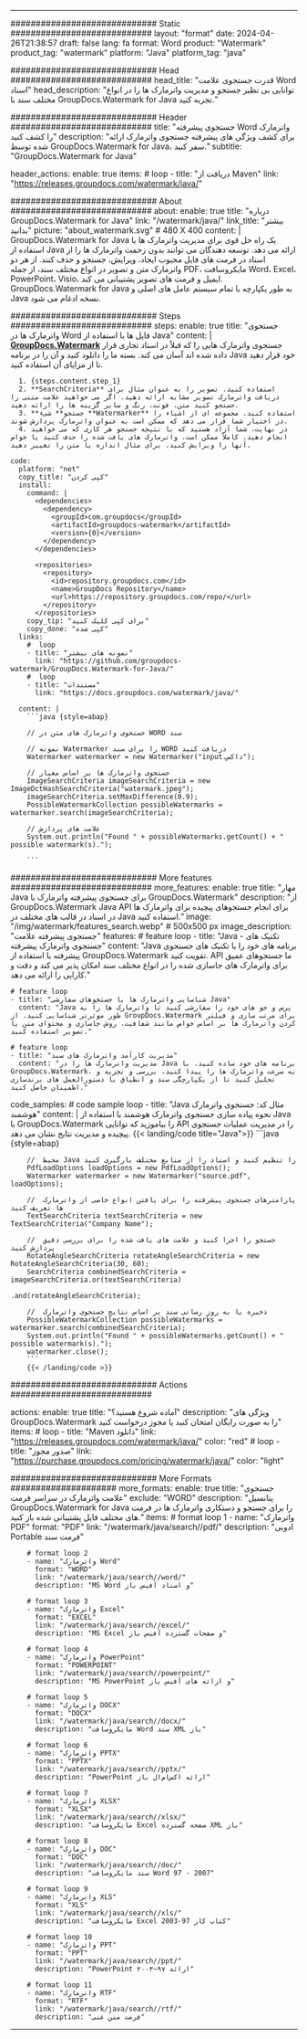 
---
############################# Static ############################
layout: "format"
date:  2024-04-26T21:38:57
draft: false
lang: fa
format: Word
product: "Watermark"
product_tag: "watermark"
platform: "Java"
platform_tag: "java"

############################# Head ############################
head_title: "قدرت جستجوی علامت Word اسناد"
head_description: "توانایی بی نظیر جستجو و مدیریت واترمارک ها را در انواع مختلف سند با GroupDocs.Watermark for Java تجربه کنید."

############################# Header ############################
title: "جستجوی پیشرفته Word واترمارک را کشف کنید" 
description: "برای کشف ویژگی های پیشرفته جستجوی واترمارک ارائه شده توسط GroupDocs.Watermark for Java، سفر کنید."
subtitle: "GroupDocs.Watermark for Java" 

header_actions:
  enable: true
  items:
    #  loop
    - title: "دریافت از Maven"
      link: "https://releases.groupdocs.com/watermark/java/"
      
############################# About ############################
about:
    enable: true
    title: "درباره GroupDocs.Watermark for Java"
    link: "/watermark/java/"
    link_title: "بیشتر بدانید"
    picture: "about_watermark.svg" # 480 X 400
    content: |
       GroupDocs.Watermark for Java یک راه حل قوی برای مدیریت واترمارک ها با استفاده از Java ارائه می دهد. توسعه دهندگان می توانند بدون زحمت واترمارک ها را از اسناد در فرمت های فایل محبوب ایجاد، ویرایش، جستجو و حذف کنند. از هر دو واترمارک متن و تصویر در انواع مختلف سند، از جمله PDF، مایکروسافت Word، Excel، PowerPoint، Visio، ایمیل و فرمت های تصویر پشتیبانی می کند. GroupDocs.Watermark for Java به طور یکپارچه با تمام سیستم عامل های اصلی و Java نسخه ادغام می شود.

############################# Steps ############################
steps:
    enable: true
    title: "جستجوی واترمارک ها در Word فایل ها با استفاده از Java"
    content: |
      **[GroupDocs.Watermark](https://products.groupdocs.com/watermark/java/)** جستجوی واترمارک هایی را که قبلاً در اسناد تجاری قرار داده شده اند آسان می کند. بسته ما را دانلود کنید و آن را در برنامه Java خود قرار دهید تا از مزایای آن استفاده کنید.
      
      1. {steps.content.step_1}
      2. **SearchCriteria** استفاده کنید. تصویر را به عنوان مثال برای دریافت واترمارک تصویر مشابه ارائه دهید. اگر می خواهید علامت متنی را جستجو کنید متن، فونت، رنگ و سایر گزینه ها را ارائه دهید.
      3. **جستجو** شیء **Watermarker** استفاده کنید. مجموعه ای از اشیاء را در اختیار شما قرار می دهد که ممکن است به عنوان واترمارک پردازش شوند.
      4. در نهایت، شما آزاد هستید که با نتیجه جستجو هر کاری که می خواهید انجام دهید. کاملاً ممکن است، واترمارک های یافت شده را حذف کنید یا خواص آنها را ویرایش کنید. برای مثال اندازه یا متن را تغییر دهید.
   
    code:
      platform: "net"
      copy_title: "کپی کردن"
      install:
        command: |
          <dependencies>
            <dependency>
              <groupId>com.groupdocs</groupId>
              <artifactId>groupdocs-watermark</artifactId>
              <version>{0}</version>
            </dependency>
          </dependencies>

          <repositories>
            <repository>
              <id>repository.groupdocs.com</id>
              <name>GroupDocs Repository</name>
              <url>https://repository.groupdocs.com/repo/</url>
            </repository>
          </repositories>
        copy_tip: "برای کپی کلیک کنید"
        copy_done: "کپی شده"
      links:
        #  loop
        - title: "نمونه های بیشتر"
          link: "https://github.com/groupdocs-watermark/GroupDocs.Watermark-for-Java/"
        #  loop
        - title: "مستندات"
          link: "https://docs.groupdocs.com/watermark/java/"
          
      content: |
        ```java {style=abap}

        // جستجوی واترمارک های متن در WORD سند

        // نمونه Watermarker را برای سند WORD دریافت کنید
        Watermarker watermarker = new Watermarker("input.داکس");

        // جستجوی واترمارک ها بر اساس معیار
        ImageSearchCriteria imageSearchCriteria = new ImageDctHashSearchCriteria("watermark.jpeg");
        imageSearchCriteria.setMaxDifference(0.9);
        PossibleWatermarkCollection possibleWatermarks = watermarker.search(imageSearchCriteria);

        // علامت های پردازش
        System.out.println("Found " + possibleWatermarks.getCount() + " possible watermark(s).");
        
        ```   
        
############################# More features ############################
more_features:
  enable: true
  title: "مهار Java برای جستجوی پیشرفته واترمارک با GroupDocs.Watermark"
  description: "از GroupDocs.Watermark Java API برای انجام جستجوهای پیچیده برای واترمارک ها در اسناد در قالب های مختلف در Java استفاده کنید."
  image: "/img/watermark/features_search.webp" # 500x500 px
  image_description: "جستجوی پیشرفته علامت"
  features:
    # feature loop
    - title: "Java - تکنیک های جستجوی واترمارک پیشرفته"
      content: "Java برنامه های خود را با تکنیک های جستجوی پیشرفته با استفاده از GroupDocs.Watermark تقویت کنید. API ما جستجوهای عمیق برای واترمارک های جاسازی شده را در انواع مختلف سند امکان پذیر می کند و دقت و کارایی را ارائه می دهد."

    # feature loop
    - title: "شناسایی واترمارک ها با جستجوهای سفارشی Java"
      content: "Java پرس و جو های خود را سفارشی کنید تا واترمارک ها را به طور موثرتر شناسایی کنید. از GroupDocs.Watermark برای مرتب سازی و فیلتر کردن واترمارک ها بر اساس خواص مانند شفافیت، روش جاسازی و محتوای متن یا تصویر استفاده کنید."

    # feature loop
    - title: "مدیریت کارآمد واترمارک های سند"
      content: "مدیریت واترمارک ها را در Java برنامه های خود ساده کنید. با GroupDocs.Watermark، به سرعت واترمارک ها را پیدا کنید، بررسی و تجزیه و تحلیل کنید تا از یکپارچگی سند و انطباق با دستورالعمل های برندسازی اطمینان حاصل کنید."
      
  code_samples:
    # code sample loop
    - title: "Java مثال کد: جستجوی واترمارک هوشمند"
      content: |
        نحوه پیاده سازی جستجوی واترمارک هوشمند با استفاده از Java با GroupDocs.Watermark را بیاموزید که توانایی API را در مدیریت عملیات جستجوی پیچیده و مدیریت نتایج نشان می دهد.
        {{< landing/code title="Java">}}
        ```java {style=abap}
        
        //  محیط Java را تنظیم کنید و اسناد را از منابع مختلف بارگیری کنید
        PdfLoadOptions loadOptions = new PdfLoadOptions();
        Watermarker watermarker = new Watermarker("source.pdf", loadOptions);

        //  پارامترهای جستجوی پیشرفته را برای یافتن انواع خاصی از واترمارک ها تعریف کنید
        TextSearchCriteria textSearchCriteria = new TextSearchCriteria("Company Name");

        //  جستجو را اجرا کنید و علامت های یافت شده را برای بررسی دقیق پردازش کنید
        RotateAngleSearchCriteria rotateAngleSearchCriteria = new RotateAngleSearchCriteria(30, 60);
        SearchCriteria combinedSearchCriteria = imageSearchCriteria.or(textSearchCriteria)
                                                                   .and(rotateAngleSearchCriteria);

        //  ذخیره یا به روز رسانی سند بر اساس نتایج جستجوی واترمارک
        PossibleWatermarkCollection possibleWatermarks = watermarker.search(combinedSearchCriteria);
        System.out.println("Found " + possibleWatermarks.getCount() + " possible watermark(s).");
        watermarker.close();
        ```
        {{< /landing/code >}}


############################# Actions ############################

actions:
  enable: true
  title: "آماده شروع هستید؟"
  description: "ویژگی های GroupDocs.Watermark را به صورت رایگان امتحان کنید یا مجوز درخواست کنید"
  items:
    #  loop
    - title: "Maven دانلود"
      link: "https://releases.groupdocs.com/watermark/java/"
      color: "red"
        #  loop
    - title: "صدور مجوز"
      link: "https://purchase.groupdocs.com/pricing/watermark/java/"
      color: "light"


############################# More Formats #####################
more_formats:
    enable: true
    title: "جستجوی علامت واترمارک در سراسر فرمت"
    exclude: "WORD"
    description: "پتانسیل GroupDocs.Watermark for Java را برای جستجو و دستکاری واترمارک ها در فرمت های مختلف فایل پشتیبانی شده باز کنید."
    items: 
        # format loop 1
        - name: "واترمارک PDF"
          format: "PDF"
          link: "/watermark/java/search//pdf/"
          description: "ادوبی Portable فرمت سند"

        # format loop 2
        - name: "واترمارک Word"
          format: "WORD"
          link: "/watermark/java/search//word/"
          description: "MS Word و اسناد آفیس باز"
          
        # format loop 3
        - name: "واترمارک Excel"
          format: "EXCEL"
          link: "/watermark/java/search//excel/"
          description: "MS Excel و صفحات گسترده آفیس باز"

        # format loop 4
        - name: "واترمارک PowerPoint"
          format: "POWERPOINT"
          link: "/watermark/java/search//powerpoint/"
          description: "MS PowerPoint و ارائه های آفیس باز"

        # format loop 5
        - name: "واترمارک DOCX"
          format: "DOCX"
          link: "/watermark/java/search//docx/"
          description: "مایکروسافت Word سند XML باز"
          
        # format loop 6
        - name: "واترمارک PPTX"
          format: "PPTX"
          link: "/watermark/java/search//pptx/"
          description: "PowerPoint ارائه اکس‌ام‌ال باز"
          
        # format loop 7
        - name: "واترمارک XLSX"
          format: "XLSX"
          link: "/watermark/java/search//xlsx/"
          description: "مایکروسافت Excel صفحه گسترده XML باز"

        # format loop 8
        - name: "واترمارک DOC"
          format: "DOC"
          link: "/watermark/java/search//doc/"
          description: "سند مایکروسافت Word 97 - 2007"

        # format loop 9
        - name: "واترمارک XLS"
          format: "XLS"
          link: "/watermark/java/search//xls/"
          description: "مایکروسافت Excel کتاب کار 97-2003"

        # format loop 10
        - name: "واترمارک PPT"
          format: "PPT"
          link: "/watermark/java/search//ppt/"
          description: "PowerPoint ارائه ۹۷—۲۰۰۳"

        # format loop 11
        - name: "واترمارک RTF"
          format: "RTF"
          link: "/watermark/java/search//rtf/"
          description: "فرمت متن غنی"

---